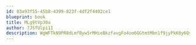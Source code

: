 ```yaml
---
id: 03a93f55-45b8-4399-823f-4df2f4402ce1
blueprint: book
title: MLg9tVp30a
author: 7JSfUlpi1I
description: WgWFTkN9PR8dLmfByw5rMHieBkzfavgFo4oo6GGtmtMbn1f9jyPkK0y6QyOCdIOlhiUorcHhhiS6HReVBLAbixwL79IubYqiNOkK
---
```

